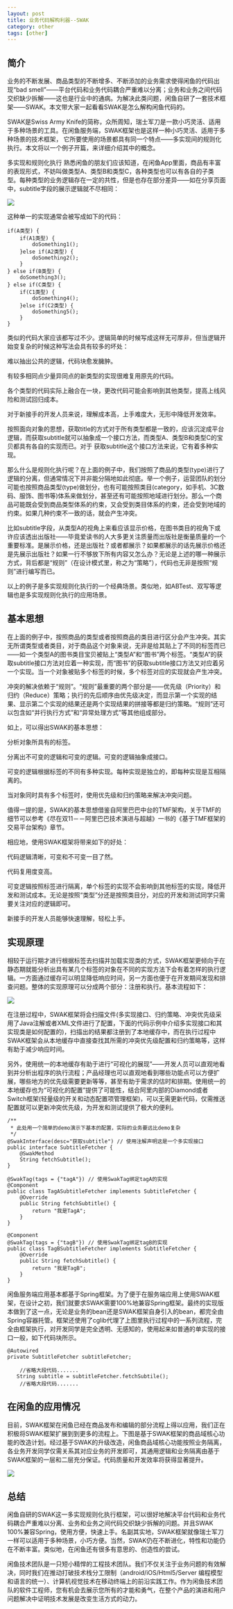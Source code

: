 ```yaml
---
layout: post
title: 业务代码解构利器--SWAK
category: other
tags: [other]
---
```

## 简介

业务的不断发展、商品类型的不断增多、不断添加的业务需求使得闲鱼的代码出现“bad smell”——平台代码和业务代码耦合严重难以分离；业务和业务之间代码交织缺少拆解——这也是行业中的通病。为解决此类问题，闲鱼自研了一套技术框架——SWAK。本文带大家一起看看SWAK是怎么解构闲鱼代码的。

SWAK是Swiss Army Knife的简称，众所周知，瑞士军刀是一款小巧灵活、适用于多种场景的工具。在闲鱼服务端，SWAK框架也是这样一种小巧灵活、适用于多种场景的技术框架， 它所要使用的场景都具有同一个特点——多实现间的规则化执行。本文将以一个例子开篇，来详细介绍其中的概念。

多实现和规则化执行
熟悉闲鱼的朋友们应该知道，在闲鱼App里面，商品有丰富的表现形式，不妨叫做类型A、类型B和类型C，各种类型也可以有各自的子类型。每种类型的业务逻辑存在一定的共性，但是也存在部分差异——如在分享页面中，subtitle字段的展示逻辑就不尽相同： 

![](https://ziyekudeng.github.io/assets/images/2019/0122/swakSummary0/1.webp.jpg)

这种单一的实现通常会被写成如下的代码：
    
    if(A类型) {
        if(A1类型) {
            doSomething1();
        }else if(A2类型) {
            doSomething2();
        }
    } else if(B类型) {
        doSomething3();
    } else if(C类型) {
        if(C1类型) {
            doSomething4();
        }else if(C2类型) {
            doSomething5();
        }
    }

类似的代码大家应该都写过不少。逻辑简单的时候写成这样无可厚非，但当逻辑开始变复杂的时候这种写法会具有较多的坏处：

难以抽出公共的逻辑，代码块愈发臃肿。

有较多相同点少量异同点的新类型的实现很难复用原先的代码。

各个类型的代码实际上融合在一块，更改代码可能会影响到其他类型，提高上线风险和测试回归成本。

对于新接手的开发人员来说，理解成本高，上手难度大，无形中降低开发效率。

按照面向对象的思想，获取title的方式对于所有类型都是一致的，应该沉淀成平台逻辑，而获取subtitle就可以抽象成一个接口方法，而类型A、类型B和类型C的宝贝都具有各自的实现而已。对于 获取subtitle这个接口方法来说，它有着多种实现。

那么什么是规则化执行呢？在上面的例子中，我们按照了商品的类型(type)进行了逻辑的分离，但通常情况下并非能分隔地如此彻底。举一个例子，运营团队的划分可能也按照商品类型(type)做划分，也有可能按照类目(category，如手机、3C数码、服饰、图书等)体系来做划分，甚至还有可能按照地域进行划分。那么一个商品可能既会受到商品类型体系的约束，又会受到类目体系的约束，还会受到地域的约束。如果几种约束不一致的话，就会产生冲突。

比如subtitle字段，从类型A的视角上来看应该显示价格，在图书类目的视角下或许应该透出出版社——毕竟爱读书的人大多更关注质量而出版社是衡量质量的一个重要标准。是展示价格，还是出版社？或者都展示？如果都展示的话先展示价格还是先展示出版社？如果一行不够放下所有内容又怎么办？无论是上述的哪一种展示方式，背后都是“规则”（在设计模式里，称之为“策略”），代码也无非是按照“规则”进行编写而已。

以上的例子是多实现规则化执行的一个经典场景。类似地，如ABTest、双写等逻辑也是多实现规则化执行的应用场景。

## 基本思想

在上面的例子中，按照商品的类型或者按照商品的类目进行区分会产生冲突。其实无所谓类型或者类目，对于商品这个对象来说，无非是给其贴上了不同的标签而已——如一个类型A的图书类目宝贝被贴上“类型A”和“图书”两个标签。“类型A”的获取subtitle接口方法对应着一种实现，而“图书”的获取subtitle接口方法又对应着另一个实现。当一个对象被贴多个标签的时候，多个标签对应的实现就会产生冲突。

冲突的解决依赖于“规则”。“规则”最重要的两个部分是——优先级（Priority）和归约（Reduce）策略；执行的先后顺序由优先级决定，而显示第一个实现的结果、显示第二个实现的结果还是两个实现结果的拼接等都是归约策略。“规则”还可以包含如“并行执行方式”和“异常处理方式”等其他组成部分。

如上，可以得出SWAK的基本思想：

分析对象所具有的标签。

分离出不可变的逻辑和可变的逻辑。可变的逻辑抽象成接口。

可变的逻辑根据标签的不同有多种实现。每种实现是独立的，即每种实现是互相隔离的。

当对象同时具有多个标签时，使用优先级和归约策略来解决冲突问题。

值得一提的是，SWAK的基本思想借鉴自阿里巴巴中台的TMF架构，关于TMF的细节可以参考《尽在双11－－阿里巴巴技术演进与超越》一书的《基于TMF框架的交易平台架构》章节。

相应地，使用SWAK框架将带来如下的好处：

代码逻辑清晰，可变和不可变一目了然。

代码复用度变高。

可变逻辑按照标签进行隔离，单个标签的实现不会影响到其他标签的实现，降低开发和测试成本。无论是按照“类型”分还是按照类目分，对应的开发和测试同学只需要关注对应的逻辑即可。

新接手的开发人员能够快速理解，轻松上手。

## 实现原理

相较于运行期才进行根据标签去扫描并加载实现类的方式，SWAK框架更倾向于在静态期就能分析出具有某几个标签的对象在不同的实现方法下会有着怎样的执行逻辑。一方面通过缓存可以明显降低响应时间，另一方面也便于在开发期间发现和排查问题。整体的实现原理可以分成两个部分：注册和执行。基本流程如下：

![](https://ziyekudeng.github.io/assets/images/2019/0122/swakSummary0/2.webp.jpg)

在注册过程中，SWAK框架将会扫描文件(多实现接口、归约策略、冲突优先级采用了Java注解或者XML文件进行了配置，下面的代码示例中介绍多实现接口和其实现类是如何配置的)，扫描出的结果都注册到了本地缓存中，而在执行过程中SWAK框架会从本地缓存中直接查找其所需的冲突优先级配置和归约策略等，这样有助于减少响应时间。

另外，使用统一的本地缓存有助于进行“可视化的展现”——开发人员可以直观地看到并分析出程序的执行流程；产品经理也可以直观地看到哪些功能点可以方便扩展，哪些地方的优先级需要更新等等，甚至有助于需求的估时和排期。使用统一的本地缓存也为“可视化的配置”提供了可能性，结合阿里内部的Diamond或者Switch框架(轻量级的开关和动态配置项管理框架)，可以无需更新代码，仅需推送配置就可以更新冲突优先级，为开发和测试提供了极大的便利。

    /**
     * 此处用一个简单的demo演示下基本的配置，实际的业务要远比demo复杂
     */
    @SwakInterface(desc="获取subtitle") // 使用注解声明这是一个多实现接口
    public interface SubtitleFetcher {
        @SwakMethod
        String fetchSubtitle();
    }
    
    @SwakTag(tags = {"tagA"}) // 使用SwakTag绑定tagA的实现
    @Component
    public class TagASubtitleFetcher implements SubtitleFetcher {
        @Override
        public String fetchSubtitle() {
            return "我是TagA";
        }
    }
    
    @Component
    @SwakTag(tags = {"tagB"}) // 使用SwakTag绑定tagB的实现
    public class TagBSubtitleFetcher implements SubtitleFetcher {
        @Override
        public String fetchSubtitle() {
            return "我是TagB";
        }
    }
闲鱼服务端应用基本都基于Spring框架。为了便于在服务端应用上使用SWAK框架，在设计之初，我们就要求SWAK需要100%地兼容Spring框架。最终的实现版本做到了这一点，无论是业务的bean还是SWAK框架自身引入的bean，都完全由Spring容器托管。框架还使用了cglib代理了上图里执行过程中的一系列流程，完全由框架执行，对开发同学是完全透明、无感知的，使用起来如普通的单实现的接口一般，如下代码块所示。

    @Autowired 
    private SubtitleFetcher subtitleFetcher;
    
        //省略大段代码.......
       String subtitle = subtitleFetcher.fetchSubtile();
        //省略大段代码.......
## 在闲鱼的应用情况

目前，SWAK框架在闲鱼已经在商品发布和编辑的部分流程上得以应用，我们正在积极将SWAK框架扩展到到更多的流程上。下图是基于SWAK框架的商品域核心功能的改造计划。经过基于SWAK的升级改造，闲鱼商品域核心功能按照业务隔离，各业务开发同学仅需关系其对应业务的开发即可，其通用逻辑和业务隔离由基于SWAK框架的一层和二层充分保证。代码质量和开发效率将获得显著提升。

![](https://ziyekudeng.github.io/assets/images/2019/0122/swakSummary0/3.webp.jpg)

## 总结

闲鱼自研的SWAK这一多实现规则化执行框架，可以很好地解决平台代码和业务代码耦合严重难以分离、业务和业务之间代码交织缺少拆解的问题。并且SWAK 100%兼容Spring，使用方便，快速上手。名副其实地，SWAK框架就像瑞士军刀一样可以适用于多种场景，小巧方便。当然，SWAK仍在不断进化，特性和功能仍在不断丰富。类似地，在闲鱼还有很多有意思的、创造性的尝试。

闲鱼技术团队是一只短小精悍的工程技术团队。我们不仅关注于业务问题的有效解决，同时我们在推动打破技术栈分工限制（android/iOS/Html5/Server 编程模型和语言的统一）、计算机视觉技术在移动终端上的前沿实践工作。作为闲鱼技术团队的软件工程师，您有机会去展示您所有的才能和勇气，在整个产品的演进和用户问题解决中证明技术发展是改变生活方式的动力。

